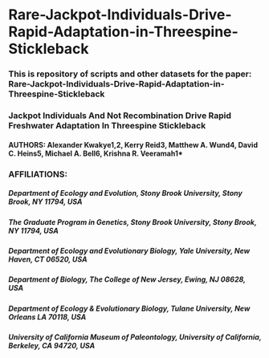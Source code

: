 # Rare-Jackpot-Individuals-Drive-Rapid-Adaptation-in-Threespine-Stickleback

### This is repository of scripts and other datasets for the paper: Rare-Jackpot-Individuals-Drive-Rapid-Adaptation-in-Threespine-Stickleback

### Jackpot Individuals And Not Recombination Drive Rapid Freshwater Adaptation In Threespine Stickleback

#### AUTHORS: Alexander Kwakye1,2, Kerry Reid3, Matthew A. Wund4, David C. Heins5, Michael A. Bell6, Krishna R. Veeramah1* 

### AFFILIATIONS:
##### Department of Ecology and Evolution, Stony Brook University, Stony Brook, NY 11794, USA 

##### The Graduate Program in Genetics, Stony Brook University, Stony Brook, NY 11794, USA

##### Department of Ecology and Evolutionary Biology, Yale University, New Haven, CT 06520, USA

##### Department of Biology, The College of New Jersey, Ewing, NJ 08628, USA

##### Department of Ecology & Evolutionary Biology, Tulane University, New Orleans LA 70118, USA

##### University of California Museum of Paleontology, University of California, Berkeley, CA 94720, USA


